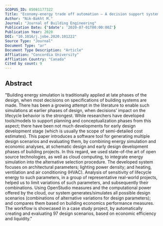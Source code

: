 ```yaml
---
SCOPUS_ID: 85081177322
Title: "Economy-energy trade off automation – A decision support system for building design development"
Author: "Nik-Bakht M."
Journal: "Journal of Building Engineering"
Publication Date: {'$date': '2020-07-01T00:00:00Z'}
Publication Year: 2020
DOI: "10.1016/j.jobe.2020.101222"
Source Type: "Journal"
Document Type: "ar"
Document Type Description: "Article"
Affliation: "Concordia University"
Affliation Country: "Canada"
Cited by count: 9
---
```


## Abstract
"Building energy simulation is traditionally applied at late phases of the design, when most decisions on specifications of building systems are made. There has been a growing attempt in the literature to enable such simulations at earlier phases of design, when decisions’ impact on the lifecycle behavior is the strongest. While researchers have developed tools/models to support planning and conceptualization phases from this aspect; there have been not much developments for early design development stage (which is usually the scope of semi-detailed cost estimates). This paper introduces a software tool for generating multiple design scenarios and evaluating them, by combining energy simulation and economic analyses, at schematic design and early design development phases of building projects. In this regard, we used state-of-the art of open source technologies, as well as cloud computing, to integrate energy simulation into the alternative selection procedure. The developed system focuses on architectural parameters; lighting power density; and heating, ventilation and air conditioning (HVAC). Analysis of sensitivity of lifecycle energy to such parameters, in a group of representative real-world projects, helped us to limit variations of such parameters, and subsequently their combinations. Using OpenStudio measures and the computational power offered by the cloud, our system generates/simulates all possible design scenarios (combinations of alternative variations for design parameters); and compares them based on building economics performance measures. The workflow is showcased in a case study project, by automatically creating and evaluating 97 design scenarios, based on economic efficiency and liquidity."
